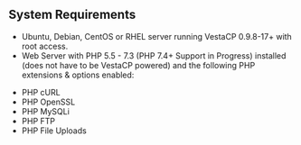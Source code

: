 ## System Requirements
* Ubuntu, Debian, CentOS or RHEL server running VestaCP 0.9.8-17+ with root access.
* Web Server with PHP 5.5 - 7.3 (PHP 7.4+ Support in Progress) installed (does not have to be VestaCP powered) and the following PHP extensions & options enabled:
 - PHP cURL
 - PHP OpenSSL
 - PHP MySQLi
 - PHP FTP
 - PHP File Uploads
